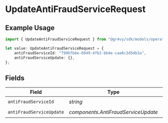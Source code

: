 # UpdateAntiFraudServiceRequest

## Example Usage

```typescript
import { UpdateAntiFraudServiceRequest } from "@gr4vy/sdk/models/operations";

let value: UpdateAntiFraudServiceRequest = {
    antiFraudServiceId: "799bfbbe-6949-4fb2-bb4e-cae6c3d5db3a",
    antiFraudServiceUpdate: {},
};
```

## Fields

| Field                               | Type                                | Required                            | Description                         |
| ----------------------------------- | ----------------------------------- | ----------------------------------- | ----------------------------------- |
| `antiFraudServiceId`                | *string*                            | :heavy_check_mark:                  | N/A                                 |
| `antiFraudServiceUpdate`            | *components.AntiFraudServiceUpdate* | :heavy_check_mark:                  | N/A                                 |